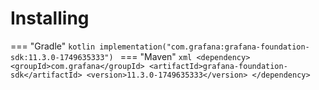 # Installing

=== "Gradle"
    ```kotlin
    implementation("com.grafana:grafana-foundation-sdk:11.3.0-1749635333")
    ```
=== "Maven"
    ```xml
    <dependency>
        <groupId>com.grafana</groupId>
        <artifactId>grafana-foundation-sdk</artifactId>
        <version>11.3.0-1749635333</version>
    </dependency>
    ```
